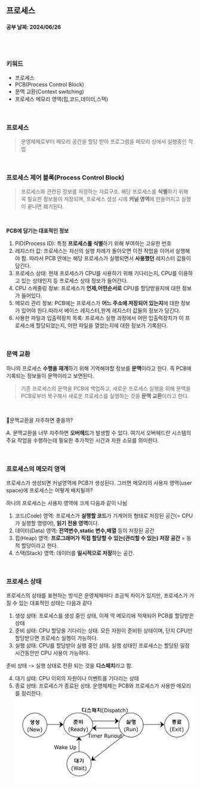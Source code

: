 ## 프로세스 
#### 공부 날짜: 2024/06/26

<br><br>
### 키워드
- 프로세스
- PCB(Process Control Block)
- 문맥 교환(Context switching)
- 프로세스 메모리 영역(힙,코드,데이터,스택)


<br>

### 프로세스
> 운영체제로부터 메모리 공간을 할당 받아 프로그램을 메모리 상에서 실행중인 작업 

<br>

### 프로세스 제어 블록(Process Control Block)
> 프로세스와 관련된 정보를 저장하는 자료구조. 해당 프로세스를 **식별**하기 위해 꼭 필요한 정보들이 저장되며, 프로세스 생성 시에 **커널 영역**에 만들어지고 실행이 끝나면 폐기된다. 

<br>

**PCB에 담기는 대표적인 정보**
1. PID(Process ID): 특정 **프로세스를 식별**하기 위해 부여하는 고유한 번호
2. 레지스터 값: 프로세스는 자신의 실행 차례가 돌아오면 이전 작업을 이어서 실행해야 함. 따라서 PCB 안에는 해당 프로세스가 실행되면서 **사용했던** 레지스터 값들이 담긴다. 
3. 프로세스 상태: 현재 프로세스가 CPU를 사용하기 위해 기다리는지, CPU를 이용하고 있는 상태인지 등 프로세스 상태 정보가 들어간다.
4. CPU 스케줄링 정보: 프로세스가 **언제,어떤순서로** CPU를 할당받을지에 대한 정보가 들어있다. 
5. 메모리 관리 정보: PCB에는 프로세스가 **어느 주소에 저장되어 있는지**에 대한 정보가 있어야 한다.따라서 베이스 레지스터,한계 레지스터 값들의 정보가 담긴다.
6. 사용한 파일과 입출력장치 목록: 프로세스 실행 과정에서 어떤 입출력장치가 이 프로세스에 할당되었는지, 어떤 파일을 열었는지에 대한 정보가 기록된다. 

<br>

### 문맥 교환 
하나의 프로세스 **수행을 재개**하기 위해 기억해야할 정보를 **문맥**이라고 한다. 즉 PCB에 기록되는 정보들이 문맥이라고 보면된다. 

> 기존 프로세스의 문맥을 PCB에 백업하고, 새로운 프로세스 실행을 위해 문맥을 PCB로부터 복구해서 새로운 프로세스를 실행하는 것을 **문맥 교환**이라고 한다.

<br>

🤔문맥교환을 자주하면 좋을까?


A. 문맥교환을 너무 자주하면 **오버헤드**가 발생할 수 있다. 여기서 오버헤드란 시스템의 주요 작업을 수행하는데 필요한 추가적인 시간과 자원 소모를 의미한다. 

<br>

### 프로세스의 메모리 영역 
프로세스가 생성되면 커널영역에 PCB가 생성된다. 그러면 메모리의 사용자 영역(user space)에 프로세스는 어떻게 배치될까?

하나의 프로세스는 사용자 영역에 크게 다음과 같이 나뉨 
1. 코드(Code) 영역: 프로세스가 **실행할 코드**가 기계어의 형태로 저장된 공간(= CPU가 실행할 명령어), **읽기 전용 영역**이다. 
2. 데이터(Data) 영역: **전역변수,static 변수,배열** 등이 저장된 공간
3. 힙(Heap) 영역: **프로그래머가 직접 할당할 수 있는(관리할 수 있는) 저장 공간** = 동적 할당이라고 한다. 
4. 스택(Stack) 영역: 데이터를 **일시적으로 저장**하는 공간. 

<br>

### 프로세스 상태 
프로세스의 상태를 표현하는 방식은 운영체제마다 조금씩 차이가 있지만, 프로세스가 가질 수 있는 대표적인 상태는 다음과 같다

1. 생성 상태: 프로세스를 생성 중인 상태, 이제 막 메모리에 적재되어 PCB를 할당받은 상태
2. 준비 상태: CPU 할당을 기다리는 상태. 모든 자원이 준비된 상태이며, 단지 CPU만 할당받으면 프로세스 실행이 가능하다. 
3. 실행 상태: CPU를 할당받아 실행 중인 상태. 실행 상태인 프로세스는 할당된 일정 시간동안만 CPU 사용이 가능하다.

준비 상태 -> 실행 상태로 전환 되는 것을 **디스패치**라고 함.

4. 대기 상태: CPU 이외의 자원이나 이벤트를 기다리는 상태
5. 종료 상태: 프로세스가 종료된 상태. 운영체제는 PCB와 프로세스가 사용한 메모리를 정리한다. 
![img.png](img.png)



